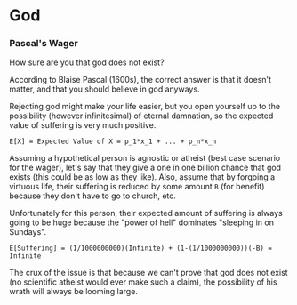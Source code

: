 
# God

### Pascal's Wager

How sure are you that god does not exist?

According to Blaise Pascal (1600s), the correct answer is that it doesn't matter, and that you should believe in god anyways.

Rejecting god might make your life easier, but you open yourself up to the possibility (however infinitesimal) of eternal damnation, so the expected value of suffering is very much positive.

```
E[X] = Expected Value of X = p_1*x_1 + ... + p_n*x_n
```

Assuming a hypothetical person is agnostic or atheist (best case scenario for the wager), let's say that they give a one in one billion chance that god exists (this could be as low as they like). Also, assume that by forgoing a virtuous life, their suffering is reduced by some amount `B` (for benefit) because they don't have to go to church, etc.

Unfortunately for this person, their expected amount of suffering is always going to be huge because the "power of hell" dominates "sleeping in on Sundays".

```
E[Suffering] = (1/1000000000)(Infinite) + (1-(1/1000000000))(-B) = Infinite
```

The crux of the issue is that because we can't prove that god does not exist (no scientific atheist would ever make such a claim), the possibility of his wrath will always be looming large.